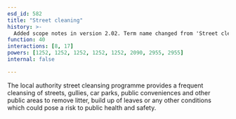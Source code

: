 ```yaml
---
esd_id: 582
title: "Street cleaning"
history: >-
  Added scope notes in version 2.02. Term name changed from 'Street cleaning programme' to 'Roads - street cleaning programme' in version 3.00. Name changed to 'Street cleaning' in version 4.00.
function: 40
interactions: [8, 17]
powers: [1252, 1252, 1252, 1252, 1252, 2090, 2955, 2955]
internal: false

---
```


The local authority street cleansing programme provides a frequent cleansing of streets, gullies, car parks, public conveniences and other public areas to remove litter, build up of leaves or any other conditions which could pose a risk to public health and safety.


